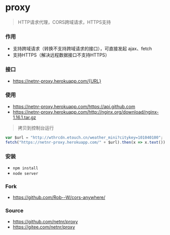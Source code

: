 # proxy
> HTTP请求代理，CORS跨域请求，HTTPS支持

### 作用
- 支持跨域请求（转换不支持跨域请求的接口），可直接发起 ajax、fetch
- 支持HTTPS（解决远程数据接口不支持HTTPS）

### 接口
- https://netnr-proxy.herokuapp.com/{URL}

### 使用
- <https://netnr-proxy.herokuapp.com/https://api.github.com>
- <https://netnr-proxy.herokuapp.com/http://nginx.org/download/nginx-1.16.1.tar.gz>

> 拷贝到控制台运行
```js
var $url = "http://wthrcdn.etouch.cn/weather_mini?citykey=101040100";
fetch("https://netnr-proxy.herokuapp.com/" + $url).then(x => x.text()).then(console.log)
```

### 安装
- `npm install`
- `node server`

### Fork
- <https://github.com/Rob--W/cors-anywhere/>

### Source
- <https://github.com/netnr/proxy>
- <https://gitee.com/netnr/proxy>